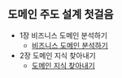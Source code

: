## 도메인 주도 설계 첫걸음

- 1장 비즈니스 도메인 분석하기
    - [비즈니스 도메인 분석하기](./1장/1-1.md)
- 2장 도메인 지식 찾아내기
    - [도메인 지식 찾아내기](./2장/2-1.md)